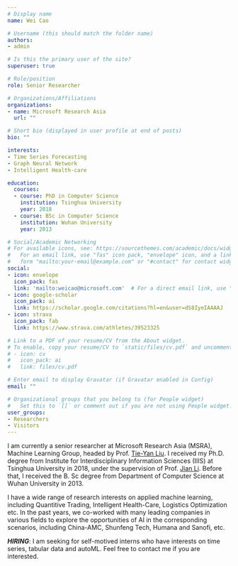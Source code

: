 ```yaml
---
# Display name
name: Wei Cao

# Username (this should match the folder name)
authors:
- admin

# Is this the primary user of the site?
superuser: true

# Role/position
role: Senior Researcher

# Organizations/Affiliations
organizations:
- name: Microsoft Research Asia
  url: ""

# Short bio (displayed in user profile at end of posts)
bio: ""

interests:
- Time Series Forecasting
- Graph Neural Network
- Intelligent Health-care

education:
  courses:
  - course: PhD in Computer Science
    institution: Tsinghua University
    year: 2018
  - course: BSc in Computer Science
    institution: Wuhan University
    year: 2013

# Social/Academic Networking
# For available icons, see: https://sourcethemes.com/academic/docs/widgets/#icons
#   For an email link, use "fas" icon pack, "envelope" icon, and a link in the
#   form "mailto:your-email@example.com" or "#contact" for contact widget.
social:
- icon: envelope
  icon_pack: fas
  link: 'mailto:weicao@microsoft.com'  # For a direct email link, use "mailto:test@example.org".
- icon: google-scholar
  icon_pack: ai
  link: https://scholar.google.com/citations?hl=en&user=dS8IyeIAAAAJ
- icon: strava
  icon_pack: fab
  link: https://www.strava.com/athletes/39523325

# Link to a PDF of your resume/CV from the About widget.
# To enable, copy your resume/CV to `static/files/cv.pdf` and uncomment the lines below.
# - icon: cv
#   icon_pack: ai
#   link: files/cv.pdf

# Enter email to display Gravatar (if Gravatar enabled in Config)
email: ""

# Organizational groups that you belong to (for People widget)
#   Set this to `[]` or comment out if you are not using People widget.
user_groups:
- Researchers
- Visitors
---
```

I am currently a senior researcher at Microsoft Research Asia (MSRA), Machine Learning Group, headed by Prof. [Tie-Yan Liu](https://www.microsoft.com/en-us/research/people/tyliu/). I received my Ph.D. degree from Institute for Interdisciplinary Information Sciences (IIIS) at Tsinghua University in 2018, under the supervision of Prof. [Jian Li](http://people.iiis.tsinghua.edu.cn/~jianli/). Before that, I received the B. Sc degree from Department of Computer Science at Wuhan University in 2013.

I have a wide range of research interests on applied machine learning, including Quantitive Trading, Intelligent Health-Care, Logistics Optimization etc. In the past years, we co-worked with many leading companies in various fields to explore the opportunities of AI in the corresponding scenarios, including China-AMC, Shunfeng Tech, Humana and Sanofi, etc.

***HIRING***: I am seeking for self-motived interns who have interests on time series, tabular data and autoML. Feel free to contact me if you are interested.

